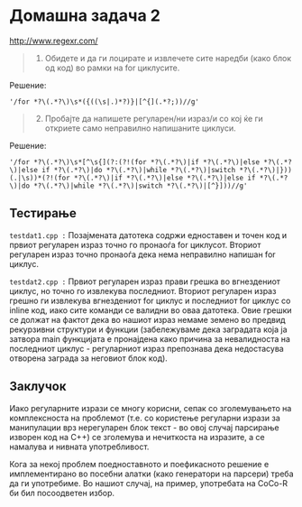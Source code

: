 # Домашна задача 2
http://www.regexr.com/

>1. Обидете и да ги лоцирате и извлечете сите наредби (како блок од код) во рамки на for циклусите.

Решение: 
```regex
'/for *?\(.*?\)\s*({((\s|.)*?)}|[^{](.*?;))//g'
```

>2. Пробајте да напишете регуларен/ни израз/и со кој ќе ги откриете само неправилно напишаните циклуси.

Решение: 
```regex
'/for *?\(.*?\)\s*[^\s{](?:(?!(for *?\(.*?\)|if *?\(.*?\)|else *?\(.*?\)|else if *?\(.*?\)|do *?\(.*?\)|while *?\(.*?\)|switch *?\(.*?\)|}))(.|\s))*(?!(for *?\(.*?\)|if *?\(.*?\)|else *?\(.*?\)|else if *?\(.*?\)|do *?\(.*?\)|while *?\(.*?\)|switch *?\(.*?\)|[^}]))//g'
```


## Тестирање

`testdat1.cpp :` Позајмената датотека содржи едноставен и точен код и првиот регуларен израз точно го пронаоѓа for циклусот. Вториот регуларен израз точно пронаоѓа дека нема неправилно напишан for циклус.

`testdat2.cpp :` Првиот регуларен израз прави грешка во вгнездениот циклус, но точно го извлекува последниот. Вториот регуларен израз грешно ги извлекува вгнездениот for циклус и последниот for циклус со inline код, иако сите команди се валидни во оваа датотека. Овие грешки се должат на фактот дека во нашиот израз немаме земено во предвид рекурзивни структури и функции (забележуваме дека заградата која ја затвора main функцијата е пронајдена како причина за невалидноста на последниот циклус - регуларниот израз препознава дека недостасува отворена заграда за неговиот блок код).


## Заклучок

Иако регуларните изрази се многу корисни, сепак со зголемувањето на комплексноста на проблемот (т.е. со користење регуларни изрази за манипулации врз нерегуларен блок текст - во овој случај парсирање изворен код на C++) се зголемува и нечиткоста на изразите, а се намалува и нивната употребливост. 

Кога за некој проблем поедноставното и поефикасното решение е имплементирано во посебни алатки (како генератори на парсери) треба да ги употребиме. Во нашиот случај, на пример, употребата на CoCo-R би бил посоодветен избор.
